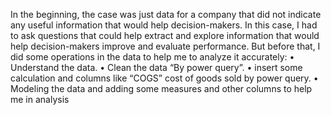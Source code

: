 In the beginning, the case was just data for a company that did not indicate any useful information that 
would help decision-makers. In this case, I had to ask questions that could help extract and explore 
information that would help decision-makers improve and evaluate performance. But before that, I did 
some operations in the data to help me to analyze it accurately:
• Understand the data.
• Clean the data “By power query”.
• insert some calculation and columns like “COGS” cost of goods sold by power query.
• Modeling the data and adding some measures and other columns to help me in analysis
